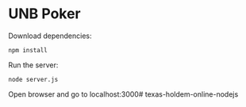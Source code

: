 # UNB Poker

Download dependencies: 

```
npm install
```
Run the server:
```
node server.js
```
Open browser and go to localhost:3000# texas-holdem-online-nodejs
